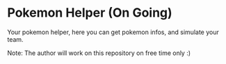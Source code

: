 # Pokemon Helper (On Going)
Your pokemon helper, here you can get pokemon infos, and simulate your team.

Note:
The author will work on this repository on free time only :)
